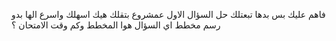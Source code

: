 فاهم عليك 
بس بدها تبعتلك حل السؤال الاول عمشروع بتقلك هيك اسهلك 
واسرع الها
بدو رسم مخطط 
اي السؤال هوا المخطط وكم وقت الامتحان ؟
